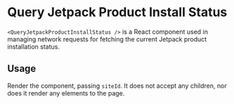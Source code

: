 # Query Jetpack Product Install Status

`<QueryJetpackProductInstallStatus />` is a React component used in managing network requests for fetching the current Jetpack product installation status.

## Usage

Render the component, passing `siteId`. It does not accept any children, nor does it render any elements to the page.
